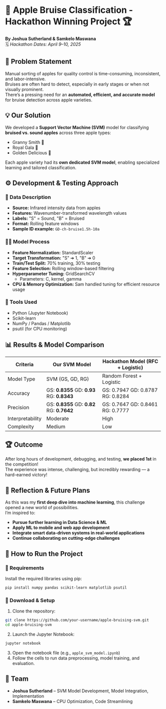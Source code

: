# 🍏 Apple Bruise Classification - Hackathon Winning Project 🏆

**By Joshua Sutherland & Samkelo Maswana**\
🗓️ *Hackathon Dates: April 9–10, 2025*

## 📌 Problem Statement

Manual sorting of apples for quality control is time-consuming, inconsistent, and labor-intensive.\
Bruises are often hard to detect, especially in early stages or when not visually prominent.\
There’s a pressing need for an **automated, efficient, and accurate model** for bruise detection across apple varieties.

## 💡 Our Solution

We developed a **Support Vector Machine (SVM)** model for classifying **bruised vs. sound apples** across three apple types:

- Granny Smith 🍏
- Royal Gala 🍎
- Golden Delicious 🍏

Each apple variety had its **own dedicated SVM model**, enabling specialized learning and tailored classification.

## ⚙️ Development & Testing Approach

### 🧪 Data Description

- **Source:** Infrared intensity data from apples
- **Features:** Wavenumber-transformed wavelength values
- **Labels:** "S" = Sound, "B" = Bruised
- **Format:** Rolling feature windows
- **Sample ID example:** `GD-ch-bruise1.5h-10a`

### 🧑‍🧬 Model Process

- **Feature Normalization:** StandardScaler
- **Target Transformation:** "S" ➔ 1, "B" ➔ 0
- **Train/Test Split:** 70% training, 30% testing
- **Feature Selection:** Rolling window-based filtering
- **Hyperparameter Tuning:** GridSearchCV
  - Parameters: C, kernel, gamma
- **CPU & Memory Optimization:** Sam handled tuning for efficient resource usage

### 🔭 Tools Used

- Python (Jupyter Notebook)
- Scikit-learn
- NumPy / Pandas / Matplotlib
- psutil (for CPU monitoring)

## 📊 Results & Model Comparison

| Criteria         | Our SVM Model                            | Hackathon Model (RFC + Logistic) |
| ---------------- | ---------------------------------------- | -------------------------------- |
| Model Type       | SVM (GS, GD, RG)                         | Random Forest + Logistic         |
| Accuracy         | GS: **0.8355** GD: **0.93** RG: **0.8343** | GS: 0.7947 GD: 0.8787 RG: 0.8284 |
| Precision        | GS: **0.8355** GD: **0.82** RG: **0.7642** | GS: 0.7647 GD: 0.8461 RG: 0.7777 |
| Interpretability | Moderate                                 | High                             |
| Complexity       | Medium                                   | Low                              |

## 🏆 Outcome

After long hours of development, debugging, and testing, **we placed 1st** in the competition!\
The experience was intense, challenging, but incredibly rewarding — a hard-earned victory!

## 💭 Reflection & Future Plans

As this was my **first deep dive into machine learning**, this challenge opened a new world of possibilities.\
I’m inspired to:

- **Pursue further learning in Data Science & ML**
- **Apply ML to mobile and web app development**
- **Integrate smart data-driven systems in real-world applications**
- **Continue collaborating on cutting-edge challenges**

## 🚀 How to Run the Project

### 🔧 Requirements

Install the required libraries using pip:

```bash
pip install numpy pandas scikit-learn matplotlib psutil
```

### 📁 Download & Setup

1. Clone the repository:

```bash
git clone https://github.com/your-username/apple-bruising-svm.git
cd apple-bruising-svm
```

2. Launch the Jupyter Notebook:

```bash
jupyter notebook
```

3. Open the notebook file (e.g., `apple_svm_model.ipynb`)
4. Follow the cells to run data preprocessing, model training, and evaluation.

## 👥 Team

- **Joshua Sutherland** – SVM Model Development, Model Integration, Implementation
- **Samkelo Maswana** – CPU Optimization, Code Streamlining

 
